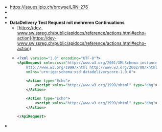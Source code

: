- https://issues.ipip.ch/browse/LRN-276
-
-
- **DataDelivery Test Request mit mehreren Continuations**
	- [https://dev-www.swissreg.ch/public/apidocs/reference/actions.html#echo-action](https://dev-www.swissreg.ch/public/apidocs/reference/actions.html#echo-action)
	- ```xml
	  <?xml version="1.0" encoding="UTF-8"?>	
	  <ApiRequest xmlns:xsi="http://www.w3.org/2001/XMLSchema-instance" xsi:schemaLocation="urn:ige:schema:xsd:datadeliverycore-1.0.0 urn:publicid:-:IGE:XSD+DATADELIVERYCORE+1.0.0:EN
	      http://www.w3.org/1999/xhtml http://www.w3.org/2002/08/xhtml/xhtml1-strict.xsd"
	      xmlns="urn:ige:schema:xsd:datadeliverycore-1.0.0">
	  
	      <Action type="Echo">
	          <script xmlns="http://www.w3.org/1999/xhtml" type="dbg">AGAIN=c1! AGAIN=c2!</script>
	      </Action>
	  
	      <Action type="Echo">
	          <script xmlns="http://www.w3.org/1999/xhtml" type="dbg">AGAIN=cX!</script>
	      </Action>
	  
	  </ApiRequest>
	  
	  ```
-